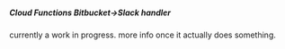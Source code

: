 ##### Cloud Functions Bitbucket->Slack handler

currently a work in progress. more info once it actually does something.